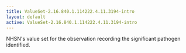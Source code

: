 ```yaml
---
title: ValueSet-2.16.840.1.114222.4.11.3194-intro
layout: default
active: ValueSet-2.16.840.1.114222.4.11.3194-intro
---
```


NHSN's value set for the observation recording the significant pathogen identified.
